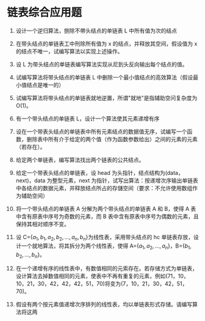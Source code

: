 # 链表综合应用题

1. 设计一个逆归算法，捌除不帶头结点的单链表 L 中所有值为次的结点

2. 在带头结点的单链表工中刑除所有值为 x 的结点，并释放其空间，假设值为 x 的结点不唯一，试编写算法以实现上述操作。
3. 设 L 为带头结点的单链表编写算法实现从尼到头反向输出每个结点的值。
4. 试编写算法将带头结点的单链表 L 中删除一个最小值结点的高效算法（假设最小值结点是唯一的）
5. 试编写算法将带头结点的单链表就地逆置，所谓"就地"是指辅助空问复杂度为 O(1)。
6. 有一个带头结点的单链表 L，设计一个算法使其元素递增有序
7. 设在一个带表头结点的单链表中所有元素结点的数据值无序，试编写一个函数，删除表中所有介于给定的两个值（作为函数参数给出）之间的元素的元素（若存在）。
8. 给定两个单链表，编写算法找出两个链表的公共结点。
9. 给定一个带表头结点的单链表，设 head 为头指针，结点结构为(data，next)，data 为整型元素，next 为指针，试写出算法：按递增次序输出单链表中各结点的数据元素，并释放结点所占的存儲空间（要求：不允许使用数组作为辅助空间）
10. 将一个带头结点的单链表 A 分解为两个带头结点的单链表 A 和 B，使得 A 表中含有原表中序号为奇数的元素，而 B 表中含有原表中序号为偶数的元素，且保持其相对顺序不变。
11. 设 C={$a_1,b_1,a_2,b_2,...,a_n,b_n$}为线性表，采用带头结点的 hc 单链表存放，设计一个就地算法，将其拆分为两个线性表，使得 A={$a_1,a_2,...,a_n$}，B={$b_1,b_2,...,b_n$}。
12. 在一个递增有序的线性表中，有数值相同的元索存在。若存储方式为单链表，设计算法去掉数值相同的元素，使表中不再有重复的元素，例如(71，10，10，21，30，42，42，42，51，70)将变为(7，10，21，30，42，51，70)。
13. 假设有两个按元素值递增次序排列的线性表，均以单链表形式存储。请编写算法将这两
